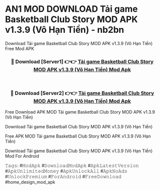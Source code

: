 # AN1 MOD DOWNLOAD Tải game Basketball Club Story MOD APK v1.3.9 (Vô Hạn Tiền) - nb2bn
Download Tải game Basketball Club Story MOD APK v1.3.9 (Vô Hạn Tiền) Free Mod APK

<div align="center">
<h3>🔴 Download [Server1] 👉👉 <a href="https://apk-comot.site?title=Tải_game_Basketball_Club_Story_MOD_APK_v1.3.9_(Vô_Hạn_Tiền)">Tải game Basketball Club Story MOD APK v1.3.9 (Vô Hạn Tiền) Mod Apk</a></h3><br>

<h3>🔴 Download [Server2] 👉👉 <a href="https://apk-comot.site?title=Tải_game_Basketball_Club_Story_MOD_APK_v1.3.9_(Vô_Hạn_Tiền)">Tải game Basketball Club Story MOD APK v1.3.9 (Vô Hạn Tiền) Mod Apk</a></h3>
</div>


Free Download APK MOD Tải game Basketball Club Story MOD APK v1.3.9 (Vô Hạn Tiền)

Download Tải game Basketball Club Story MOD APK v1.3.9 (Vô Hạn Tiền) 

Free APK MOD Tải game Basketball Club Story MOD APK v1.3.9 (Vô Hạn Tiền) 

Download Tải game Basketball Club Story MOD APK v1.3.9 (Vô Hạn Tiền) Mod For Android

𝚃𝚊𝚐𝚜: #𝙼𝚘𝚍𝙰𝚙𝚔 #𝙳𝚘𝚠𝚗𝚕𝚘𝚊𝚍𝙼𝚘𝚍𝙰𝚙𝚔 #𝙰𝚙𝚔𝙻𝚊𝚝𝚎𝚜𝚝𝚅𝚎𝚛𝚜𝚒𝚘𝚗 #𝙰𝚙𝚔𝚄𝚗𝚕𝚒𝚖𝚒𝚝𝚎𝚍𝙼𝚘𝚗𝚎𝚢 #𝙰𝚙𝚔𝚄𝚗𝚕𝚘𝚌𝚔𝙰𝚕𝚕 #𝙰𝚙𝚔𝙽𝚘𝙰𝚍𝚜 #𝚄𝚗𝚕𝚘𝚌𝚔𝙿𝚛𝚎𝚖𝚒𝚞𝚖 #𝙵𝚘𝚛𝙰𝚗𝚍𝚛𝚘𝚒𝚍 #𝙵𝚛𝚎𝚎𝙳𝚘𝚠𝚗𝚕𝚘𝚊𝚍 #home_design_mod_apk
